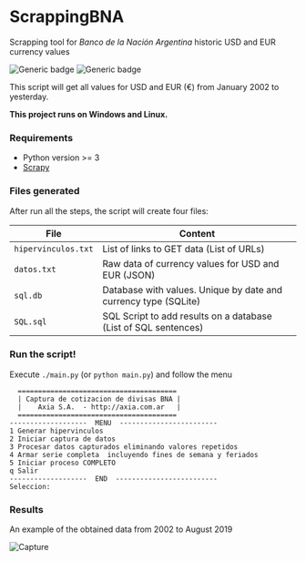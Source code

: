 # ScrappingBNA
Scrapping tool for *Banco de la Nación Argentina* historic USD and EUR currency values

![Generic badge](https://img.shields.io/badge/made%20with-Python-blue.svg) ![Generic badge](https://img.shields.io/badge/status-PROD-green.svg)

This script will get all values for USD and EUR (€) from January 2002 to yesterday.

**This project runs on Windows and Linux.**


### Requirements

- Python version >= 3
- [Scrapy]

### Files generated

After run all the steps, the script will create four files:

| File | Content |
| ------ | ------ |
| `hipervinculos.txt` | List of links to GET data (List of URLs) |
| `datos.txt` | Raw data of currency values for USD and EUR (JSON) |
| `sql.db` | Database with values. Unique by date and currency type (SQLite) |
| `SQL.sql` | SQL Script to add results on a database (List of SQL sentences)|

### Run the script!

Execute `./main.py` (or `python main.py`) and follow the menu

```
  =======================================
  | Captura de cotizacion de divisas BNA |
  |    Axia S.A.  - http://axia.com.ar   |
  =======================================
-------------------  MENU  ------------------------
1 Generar hipervinculos
2 Iniciar captura de datos
3 Procesar datos capturados eliminando valores repetidos
4 Armar serie completa  incluyendo fines de semana y feriados
5 Iniciar proceso COMPLETO
q Salir
-------------------  END  -------------------------
Seleccion:

```

### Results

An example of the obtained data from 2002 to August 2019

![Capture](https://github.com/Axia-SA/ScrappingBNA/blob/master/serie.PNG)


[//]: #
   [Scrapy]: <https://scrapy.org>
